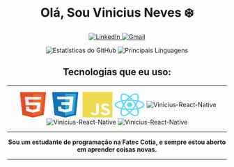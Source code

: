 <h1 align="center">
  <strong>Olá, Sou Vinicius Neves ❄️</strong>
</h1>

<p align="center">
  <a href="https://www.linkedin.com/in/vinicius-oliveira-das-neves-rodrigues-444181279/">
    <img src="https://img.shields.io/badge/LinkedIn-0077B5?style=for-the-badge&logo=linkedin&logoColor=white" alt="LinkedIn">
  </a>
  <a href="mailto:vinicius.oliveira.neves.rodrigues@gmail.com">
    <img src="https://img.shields.io/badge/Gmail-D14836?style=for-the-badge&logo=gmail&logoColor=white" alt="Gmail">
  </a>
</p>

<p align="center">
  <img src="https://github-readme-stats.vercel.app/api?username=ViniciusONevesRodrigues&show_icons=true&theme=tokyonight" alt="Estatísticas do GitHub">
  <img src="https://github-readme-stats.vercel.app/api/top-langs/?username=ViniciusONevesRodrigues&hide_progress=true&theme=tokyonight" alt="Principais Linguagens">
</p>

<h2 align="center">
  <strong>Tecnologias que eu uso:</strong>
</h2>

<hr>

<p align="center">
  <img align="center" alt="Vinicius-HTML" height="60" width="70" src="https://raw.githubusercontent.com/devicons/devicon/master/icons/html5/html5-original.svg">
  <img align="center" alt="Vinicius-CSS" height="60" width="70" src="https://raw.githubusercontent.com/devicons/devicon/master/icons/css3/css3-original.svg">
  <img align="center" alt="Vinicius-Js" height="60" width="70" src="https://raw.githubusercontent.com/devicons/devicon/master/icons/javascript/javascript-plain.svg">
  <img align="center" alt="Vinicius-React-Native" height="60" width="70" src="https://raw.githubusercontent.com/devicons/devicon/master/icons/react/react-original.svg">
  <img align="center" alt="Vinicius-React-Native" height="60" width="70" src="https://cdn.jsdelivr.net/gh/devicons/devicon/icons/python/python-original.svg" />
  <img align="center" alt="Vinicius-React-Native" height="60" width="70" src="https://cdn.jsdelivr.net/gh/devicons/devicon/icons/bootstrap/bootstrap-original.svg" />
  <img align="center" alt="Vinicius-React-Native" height="60" width="70" src="https://cdn.jsdelivr.net/gh/devicons/devicon/icons/git/git-original.svg" />
</p>

<hr>
  
<p align="center">
  <strong>Sou um estudante de programação na Fatec Cotia, e sempre estou aberto em aprender coisas novas.</strong>
</p>

<hr>
